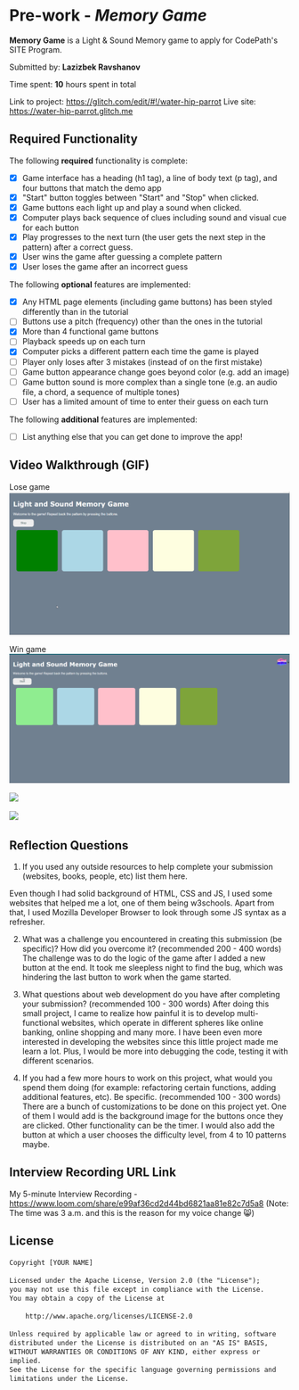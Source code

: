 # Pre-work - *Memory Game*

**Memory Game** is a Light & Sound Memory game to apply for CodePath's SITE Program. 

Submitted by: **Lazizbek Ravshanov**

Time spent: **10** hours spent in total

Link to project: https://glitch.com/edit/#!/water-hip-parrot
Live site: https://water-hip-parrot.glitch.me

## Required Functionality

The following **required** functionality is complete:

* [x] Game interface has a heading (h1 tag), a line of body text (p tag), and four buttons that match the demo app
* [x] "Start" button toggles between "Start" and "Stop" when clicked. 
* [x] Game buttons each light up and play a sound when clicked. 
* [x] Computer plays back sequence of clues including sound and visual cue for each button
* [x] Play progresses to the next turn (the user gets the next step in the pattern) after a correct guess. 
* [x] User wins the game after guessing a complete pattern
* [x] User loses the game after an incorrect guess

The following **optional** features are implemented:

* [x] Any HTML page elements (including game buttons) has been styled differently than in the tutorial
* [ ] Buttons use a pitch (frequency) other than the ones in the tutorial
* [x] More than 4 functional game buttons
* [ ] Playback speeds up on each turn
* [x] Computer picks a different pattern each time the game is played
* [ ] Player only loses after 3 mistakes (instead of on the first mistake)
* [ ] Game button appearance change goes beyond color (e.g. add an image)
* [ ] Game button sound is more complex than a single tone (e.g. an audio file, a chord, a sequence of multiple tones)
* [ ] User has a limited amount of time to enter their guess on each turn

The following **additional** features are implemented:

- [ ] List anything else that you can get done to improve the app!

## Video Walkthrough (GIF)

Lose game
![](lose-game.gif)

Win game
![](win-game.gif)


![](gif3-link-here)


![](gif4-link-here)

## Reflection Questions
1. If you used any outside resources to help complete your submission (websites, books, people, etc) list them here. 

Even though I had solid background of HTML, CSS and JS, I used some websites that helped me a lot, one of them being w3schools. 
Apart from that, I used Mozilla Developer Browser to look through some JS syntax as a refresher.

2. What was a challenge you encountered in creating this submission (be specific)? How did you overcome it? (recommended 200 - 400 words) 
The challenge was to do the logic of the game after I added a new button at the end. It took me sleepless night to find the bug, which was hindering the last button to work when the game started. 

3. What questions about web development do you have after completing your submission? (recommended 100 - 300 words) 
After doing this small project, I came to realize how painful it is to develop multi-functional websites, which operate in different spheres like online banking, online shopping and many more. I have been even more interested in developing the websites since this little project made me learn a lot. Plus, I would be more into debugging the code, testing it with different scenarios.

4. If you had a few more hours to work on this project, what would you spend them doing (for example: refactoring certain functions, adding additional features, etc). Be specific. (recommended 100 - 300 words) 
There are a bunch of customizations to be done on this project yet. One of them I would add is the background image for the buttons once they are clicked. Other functionality can be the timer. I would also add the button at which a user chooses the difficulty level, from 4 to 10 patterns maybe. 



## Interview Recording URL Link

My 5-minute Interview Recording - https://www.loom.com/share/e99af36cd2d44bd6821aa81e82c7d5a8
(Note: The time was 3 a.m. and this is the reason for my voice change 😸)

## License

    Copyright [YOUR NAME]

    Licensed under the Apache License, Version 2.0 (the "License");
    you may not use this file except in compliance with the License.
    You may obtain a copy of the License at

        http://www.apache.org/licenses/LICENSE-2.0

    Unless required by applicable law or agreed to in writing, software
    distributed under the License is distributed on an "AS IS" BASIS,
    WITHOUT WARRANTIES OR CONDITIONS OF ANY KIND, either express or implied.
    See the License for the specific language governing permissions and
    limitations under the License.
